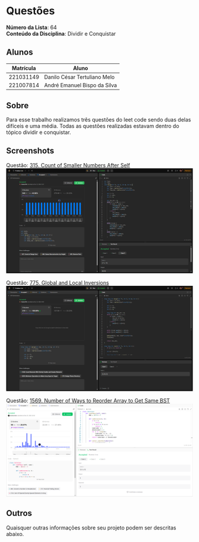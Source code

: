 # Questões

**Número da Lista**: 64<br>
**Conteúdo da Disciplina**: Dividir e Conquistar

## Alunos
|Matrícula | Aluno |
| -- | -- |
| 221031149  |  Danilo César Tertuliano Melo |
| 221007814  |  André Emanuel Bispo da Silva |

## Sobre 
Para esse trabalho realizamos três questões do leet code sendo duas delas difíceis e uma média. Todas as questões realizadas estavam dentro do tópico dividir e conquistar.

## Screenshots
Questão: [315. Count of Smaller Numbers After Self](https://leetcode.com/problems/count-of-smaller-numbers-after-self/description/)
![315](resultado-315.png)

Questão: [775. Global and Local Inversions](https://leetcode.com/problems/global-and-local-inversions/description/)
![775](resultado-775.png)

Questão: [1569. Number of Ways to Reorder Array to Get Same BST](https://leetcode.com/problems/number-of-ways-to-reorder-array-to-get-same-bst/description/)
![1569](resultado-1569.png)


## Outros 
Quaisquer outras informações sobre seu projeto podem ser descritas abaixo.





